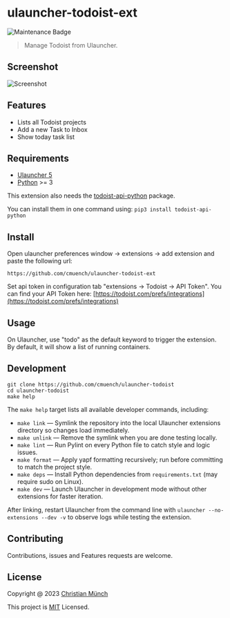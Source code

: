 # ulauncher-todoist-ext

![Maintenance Badge](https://img.shields.io/maintenance/yes/2025.svg)

> Manage Todoist from Ulauncher.

## Screenshot

![Screenshot](doc/menu.png)

## Features

- Lists all Todoist projects
- Add a new Task to Inbox
- Show today task list

## Requirements

- [Ulauncher 5](https://ulauncher.io)
- [Python](https://www.python.org) >= 3

This extension also needs the [todoist-api-python](https://github.com/Doist/todoist-api-python) package.

You can install them in one command using: `pip3 install todoist-api-python`

## Install

Open ulauncher preferences window -> extensions -> add extension and paste the following url:

```
https://github.com/cmuench/ulauncher-todoist-ext
```

Set api token in configuration tab "extensions -> Todoist -> API Token".
You can find your API Token here: [https://todoist.com/prefs/integrations](https://todoist.com/prefs/integrations)


## Usage

On Ulauncher, use "todo" as the default keyword to trigger the extension. By default, it will show a list of running containers.

## Development

```
git clone https://github.com/cmuench/ulauncher-todoist
cd ulauncher-todoist
make help
```

The `make help` target lists all available developer commands, including:

- `make link` — Symlink the repository into the local Ulauncher extensions directory so changes load immediately.
- `make unlink` — Remove the symlink when you are done testing locally.
- `make lint` — Run Pylint on every Python file to catch style and logic issues.
- `make format` — Apply yapf formatting recursively; run before committing to match the project style.
- `make deps` — Install Python dependencies from `requirements.txt` (may require sudo on Linux).
- `make dev` — Launch Ulauncher in development mode without other extensions for faster iteration.

After linking, restart Ulauncher from the command line with `ulauncher --no-extensions --dev -v` to observe logs while testing the extension.

## Contributing

Contributions, issues and Features requests are welcome.

## License

Copyright @ 2023 [Christian Münch](https://github.com/cmuench)

This project is [MIT](LICENSE) Licensed.
